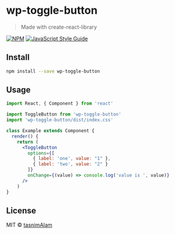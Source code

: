 # wp-toggle-button

> Made with create-react-library

[![NPM](https://img.shields.io/npm/v/wp-toggle-button.svg)](https://www.npmjs.com/package/wp-toggle-button) [![JavaScript Style Guide](https://img.shields.io/badge/code_style-standard-brightgreen.svg)](https://standardjs.com)

## Install

```bash
npm install --save wp-toggle-button
```

## Usage

```jsx
import React, { Component } from 'react'

import ToggleButton from 'wp-toggle-button'
import 'wp-toggle-button/dist/index.css'

class Example extends Component {
  render() {
    return (
      <ToggleButton
        options={[
          { label: 'one', value: "1" },
          { label: 'two', value: "2" }
        ]}
        onChange={(value) => console.log('value is ', value)}
      />
    )
}
```

## License

MIT © [tasnimAlam](https://github.com/tasnimAlam)
